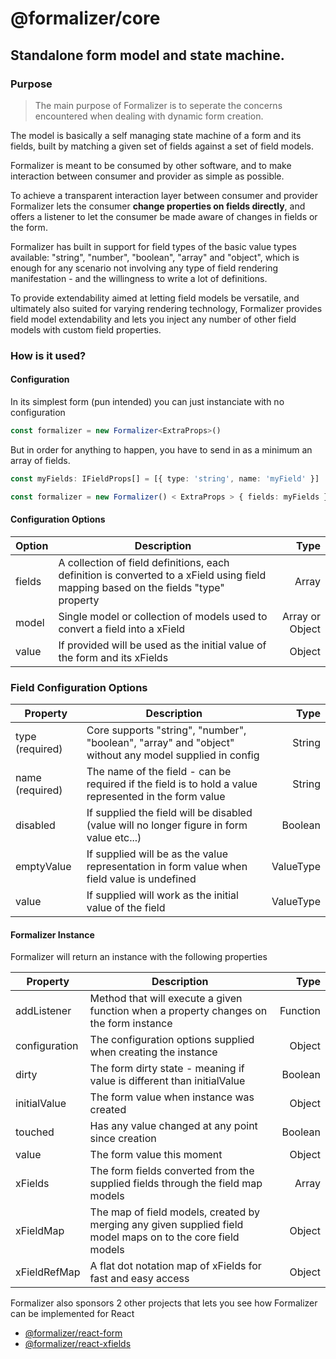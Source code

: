 # @formalizer/core

## Standalone form model and state machine.

### Purpose

> The main purpose of Formalizer is to seperate the concerns encountered when dealing with dynamic form creation.

The model is basically a self managing state machine of a form and its fields, built by matching a given set of fields against a set of field models.

Formalizer is meant to be consumed by other software, and to make interaction between consumer and provider as simple as possible.

To achieve a transparent interaction layer between consumer and provider Formalizer lets the consumer **change properties on fields directly**, and offers a listener to let the consumer be made aware of changes in fields or the form.

Formalizer has built in support for field types of the basic value types available: "string", "number", "boolean", "array" and "object", which is enough for any scenario not involving any type of field rendering manifestation - and the willingness to write a lot of definitions.

To provide extendability aimed at letting field models be versatile, and ultimately also suited for varying rendering technology, Formalizer provides field model extendability and lets you inject any number of other field models with custom field properties.

### How is it used?

#### Configuration

In its simplest form (pun intended) you can just instanciate with no configuration

```typescript
const formalizer = new Formalizer<ExtraProps>()
```

But in order for anything to happen, you have to send in as a minimum an array of fields.

```typescript
const myFields: IFieldProps[] = [{ type: 'string', name: 'myField' }]

const formalizer = new Formalizer() < ExtraProps > { fields: myFields }
```

#### Configuration Options

| Option | Description                                                                                                                         |            Type |
| ------ | ----------------------------------------------------------------------------------------------------------------------------------- | --------------: |
| fields | A collection of field definitions, each definition is converted to a xField using field mapping based on the fields "type" property |           Array |
| model  | Single model or collection of models used to convert a field into a xField                                                          | Array or Object |
| value  | If provided will be used as the initial value of the form and its xFields                                                           |          Object |

### Field Configuration Options

| Property        | Description                                                                                            |      Type |
| --------------- | ------------------------------------------------------------------------------------------------------ | --------: |
| type (required) | Core supports "string", "number", "boolean", "array" and "object" without any model supplied in config |    String |
| name (required) | The name of the field - can be required if the field is to hold a value represented in the form value  |    String |
| disabled        | If supplied the field will be disabled (value will no longer figure in form value etc...)              |   Boolean |
| emptyValue      | If supplied will be as the value representation in form value when field value is undefined            | ValueType |
| value           | If supplied will work as the initial value of the field                                                | ValueType |

#### Formalizer Instance

Formalizer will return an instance with the following properties

| Property      | Description                                                                                                 |     Type |
| ------------- | ----------------------------------------------------------------------------------------------------------- | -------: |
| addListener   | Method that will execute a given function when a property changes on the form instance                      | Function |
| configuration | The configuration options supplied when creating the instance                                               |   Object |
| dirty         | The form dirty state - meaning if value is different than initialValue                                      |  Boolean |
| initialValue  | The form value when instance was created                                                                    |   Object |
| touched       | Has any value changed at any point since creation                                                           |  Boolean |
| value         | The form value this moment                                                                                  |   Object |
| xFields       | The form fields converted from the supplied fields through the field map models                             |    Array |
| xFieldMap     | The map of field models, created by merging any given supplied field model maps on to the core field models |   Object |
| xFieldRefMap  | A flat dot notation map of xFields for fast and easy access                                                 |   Object |

Formalizer also sponsors 2 other projects that lets you see how Formalizer can be implemented for React

- [@formalizer/react-form](https://github.com/IgorSzyporyn/formalizer-react-form)
- [@formalizer/react-xfields](https://github.com/IgorSzyporyn/formalizer-react-xfields)
